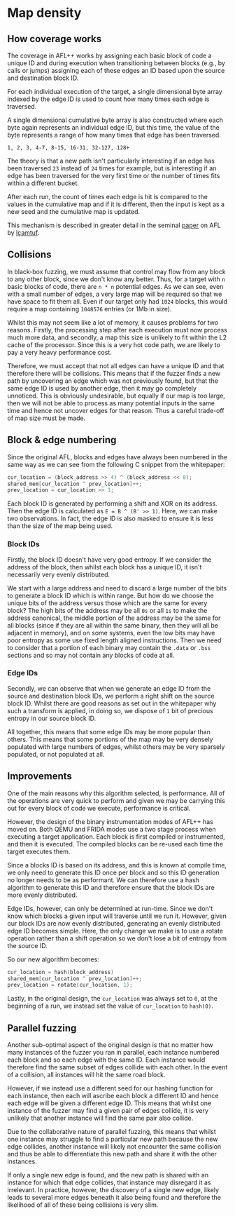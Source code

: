 # Map density

## How coverage works

The coverage in AFL++ works by assigning each basic block of code a unique ID
and during execution when transitioning between blocks (e.g., by calls or jumps)
assigning each of these edges an ID based upon the source and destination block
ID.

For each individual execution of the target, a single dimensional byte array
indexed by the edge ID is used to count how many times each edge is traversed.

A single dimensional cumulative byte array is also constructed where each byte
again represents an individual edge ID, but this time, the value of the byte
represents a range of how many times that edge has been traversed.

`1, 2, 3, 4-7, 8-15, 16-31, 32-127, 128+`

The theory is that a new path isn't particularly interesting if an edge has been
traversed `23` instead of `24` times for example, but is interesting if an edge
has been traversed for the very first time or the number of times fits within a
different bucket.

After each run, the count of times each edge is hit is compared to the values in
the cumulative map and if it is different, then the input is kept as a new seed
and the cumulative map is updated.

This mechanism is described in greater detail in the seminal
[paper](https://lcamtuf.coredump.cx/afl/technical_details.txt) on AFL by
[lcamtuf](https://github.com/lcamtuf).

## Collisions

In black-box fuzzing, we must assume that control may flow from any block to any
other block, since we don't know any better. Thus, for a target with `n` basic
blocks of code, there are `n * n` potential edges. As we can see, even with a
small number of edges, a very large map will be required so that we have space
to fit them all. Even if our target only had `1024` blocks, this would require a
map containing `1048576` entries (or 1Mb in size).

Whilst this may not seem like a lot of memory, it causes problems for two
reasons. Firstly, the processing step after each execution must now process much
more data, and secondly, a map this size is unlikely to fit within the L2 cache
of the processor. Since this is a very hot code path, we are likely to pay a
very heavy performance cost.

Therefore, we must accept that not all edges can have a unique ID and that
therefore there will be collisions. This means that if the fuzzer finds a new
path by uncovering an edge which was not previously found, but that the same
edge ID is used by another edge, then it may go completely unnoticed. This is
obviously undesirable, but equally if our map is too large, then we will not be
able to process as many potential inputs in the same time and hence not uncover
edges for that reason. Thus a careful trade-off of map size must be made.

## Block & edge numbering

Since the original AFL, blocks and edges have always been numbered in the same
way as we can see from the following C snippet from the whitepaper:

```c
cur_location = (block_address >> 4) ^ (block_address << 8);
shared_mem[cur_location ^ prev_location]++;
prev_location = cur_location >> 1;
```

Each block ID is generated by performing a shift and XOR on its address. Then
the edge ID is calculated as `E = B ^ (B' >> 1)`. Here, we can make two
observations. In fact, the edge ID is also masked to ensure it is less than the
size of the map being used.

### Block IDs

Firstly, the block ID doesn't have very good entropy. If we consider the address
of the block, then whilst each block has a unique ID, it isn't necessarily very
evenly distributed.

We start with a large address and need to discard a large number of the bits to
generate a block ID which is within range. But how do we choose the unique bits
of the address versus those which are the same for every block? The high bits of
the address may be all `0s` or all `1s` to make the address canonical, the
middle portion of the address may be the same for all blocks (since if they are
all within the same binary, then they will all be adjacent in memory), and on
some systems, even the low bits may have poor entropy as some use fixed length
aligned instructions. Then we need to consider that a portion of each binary may
contain the `.data` or `.bss` sections and so may not contain any blocks of code
at all.

### Edge IDs

Secondly, we can observe that when we generate an edge ID from the source and
destination block IDs, we perform a right shift on the source block ID. Whilst
there are good reasons as set out in the whitepaper why such a transform is
applied, in doing so, we dispose of `1` bit of precious entropy in our source
block ID.

All together, this means that some edge IDs may be more popular than others.
This means that some portions of the map may be very densely populated with
large numbers of edges, whilst others may be very sparsely populated, or not
populated at all.

## Improvements

One of the main reasons why this algorithm selected, is performance. All of the
operations are very quick to perform and given we may be carrying this out for
every block of code we execute, performance is critical.

However, the design of the binary instrumentation modes of AFL++ has moved on.
Both QEMU and FRIDA modes use a two stage process when executing a target
application. Each block is first compiled or instrumented, and then it is
executed. The compiled blocks can be re-used each time the target executes them.

Since a blocks ID is based on its address, and this is known at compile time, we
only need to generate this ID once per block and so this ID generation no longer
needs to be as performant. We can therefore use a hash algorithm to generate
this ID and therefore ensure that the block IDs are more evenly distributed.

Edge IDs, however, can only be determined at run-time. Since we don't know which
blocks a given input will traverse until we run it. However, given our block IDs
are now evenly distributed, generating an evenly distributed edge ID becomes
simple. Here, the only change we make is to use a rotate operation rather than a
shift operation so we don't lose a bit of entropy from the source ID.

So our new algorithm becomes:

```c
cur_location = hash(block_address)
shared_mem[cur_location ^ prev_location]++;
prev_location = rotate(cur_location, 1);
```

Lastly, in the original design, the `cur_location` was always set to `0`, at the
beginning of a run, we instead set the value of `cur_location` to `hash(0)`.

## Parallel fuzzing

Another sub-optimal aspect of the original design is that no matter how many
instances of the fuzzer you ran in parallel, each instance numbered each block
and so each edge with the same ID. Each instance would therefore find the same
subset of edges collide with each other. In the event of a collision, all
instances will hit the same road block.

However, if we instead use a different seed for our hashing function for each
instance, then each will ascribe each block a different ID and hence each edge
will be given a different edge ID. This means that whilst one instance of the
fuzzer may find a given pair of edges collide, it is very unlikely that another
instance will find the same pair also collide.

Due to the collaborative nature of parallel fuzzing, this means that whilst one
instance may struggle to find a particular new path because the new edge
collides, another instance will likely not encounter the same collision and thus
be able to differentiate this new path and share it with the other instances.

If only a single new edge is found, and the new path is shared with an instance
for which that edge collides, that instance may disregard it as irrelevant. In
practice, however, the discovery of a single new edge, likely leads to several
more edges beneath it also being found and therefore the likelihood of all of
these being collisions is very slim.